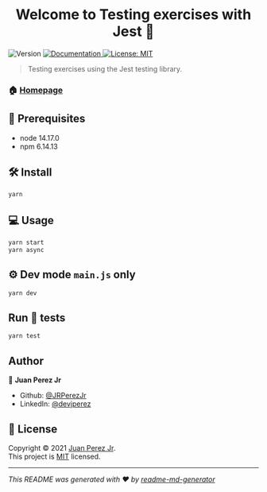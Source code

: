 <h1 align="center">Welcome to Testing exercises with Jest 👋</h1>
<p>
  <img alt="Version" src="https://img.shields.io/badge/version-1.0.0-blue.svg?cacheSeconds=2592000" />
  <a href="https://github.com/JRPerezJr/complete-junior-to-senior-testing-with-jest" target="_blank">
    <img alt="Documentation" src="https://img.shields.io/badge/documentation-yes-brightgreen.svg" />
  </a>
  <a href="https://github.com/JRPerezJr/complete-junior-to-senior-testing-with-jest/blob/main/LICENSE" target="_blank">
    <img alt="License: MIT" src="https://img.shields.io/badge/License-MIT-yellow.svg" />
  </a>
</p>

> Testing exercises using the Jest testing library.

### 🏠 [Homepage](https://github.com/JRPerezJr/complete-junior-to-senior-testing-with-jest)

## 📐 Prerequisites

- node 14.17.0
- npm 6.14.13
  

## 🛠 Install

```sh
yarn
```

## 💻 Usage

```sh
yarn start
yarn async
```

## ⚙️ Dev mode `main.js` only
```sh
yarn dev
```

## Run 🧪 tests

```sh
yarn test
```

## Author

👤 **Juan Perez Jr**

* Github: [@JRPerezJr](https://github.com/JRPerezJr)
* LinkedIn: [@devjperez](https://linkedin.com/in/devjperez)


## 📝 License

Copyright © 2021 [Juan Perez Jr](https://github.com/JRPerezJr).<br />
This project is [MIT](https://github.com/JRPerezJr/complete-junior-to-senior-testing-with-jest/blob/main/LICENSE) licensed.

***
_This README was generated with ❤️ by [readme-md-generator](https://github.com/kefranabg/readme-md-generator)_